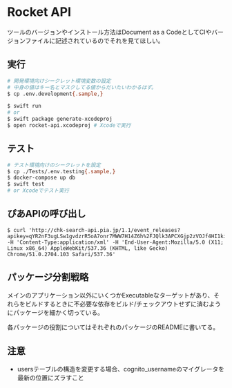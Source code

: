 # Rocket API

ツールのバージョンやインストール方法はDocument as a CodeとしてCIやバージョンファイルに記述されているのでそれを見てほしい。

## 実行

```bash
# 開発環境向けシークレット環境変数の設定
# 中身の値はキー名とマスクしてる値からだいたいわかるはず。
$ cp .env.development{.sample,}

$ swift run
# or
$ swift package generate-xcodeproj
$ open rocket-api.xcodeproj # Xcodeで実行
```


## テスト

```bash
# テスト環境向けのシークレットを設定
$ cp ./Tests/.env.testing{.sample,}
$ docker-compose up db
$ swift test
# or Xcodeでテスト実行
```

## ぴあAPIの呼び出し

```
$ curl 'http://chk-search-api.pia.jp/1.1/event_releases?apikey=qYR2nF3ugLSw1gvdzrR5oA7onr7MWW7H14Z6h%2FJQlk3APCXGjp2zVOJf4HI1kidOVkBZeEHZmKVIj1Ys51P6Jg%3D%3D&get_count=2' -H 'Content-Type:application/xml' -H 'End-User-Agent:Mozilla/5.0 (X11; Linux x86_64) AppleWebKit/537.36 (KHTML, like Gecko) Chrome/51.0.2704.103 Safari/537.36'
```

## パッケージ分割戦略

メインのアプリケーション以外にいくつかExecutableなターゲットがあり、それらをビルドするときに不必要な依存をビルド/チェックアウトせずに済むようにパッケージを細かく切っている。

各パッケージの役割についてはそれぞれのパッケージのREADMEに書いてる。

## 注意

- usersテーブルの構造を変更する場合、cognito_usernameのマイグレータを最新の位置にズラすこと
